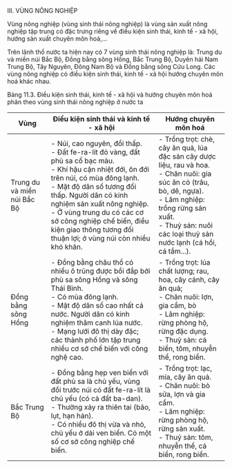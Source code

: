 III. VÙNG NÔNG NGHIỆP

Vùng nông nghiệp (vùng sinh thái nông nghiệp) là vùng sản xuất nông nghiệp tập trung có đặc trưng riêng về điều kiện sinh thái, kinh tế - xã hội, hướng sản xuất chuyên môn hoá,...

Trên lãnh thổ nước ta hiện nay có 7 vùng sinh thái nông nghiệp là: Trung du và miền núi Bắc Bộ, Đồng bằng sông Hồng, Bắc Trung Bộ, Duyên hải Nam Trung Bộ, Tây Nguyên, Đông Nam Bộ và Đồng bằng sông Cửu Long. Các vùng nông nghiệp có điều kiện sinh thái, kinh tế - xã hội hướng chuyên môn hoá khác nhau.

Bảng 11.3. Điều kiện sinh thái, kinh tế - xã hội và hướng chuyên môn hoá phân theo vùng sinh thái nông nghiệp ở nước ta

Vùng | Điều kiện sinh thái và kinh tế - xã hội | Hướng chuyên môn hoá
--- | --- | ---
Trung du và miền núi Bắc Bộ | - Núi, cao nguyên, đồi thấp. <br>- Đất fe-ra-lít đỏ vàng, đất phù sa cổ bạc màu. <br>- Khí hậu cận nhiệt đới, ôn đới trên núi, có mùa đông lạnh. <br>- Mật độ dân số tương đối thấp. Người dân có kinh nghiệm sản xuất nông nghiệp. <br>- Ở vùng trung du có các cơ sở công nghiệp chế biến, điều kiện giao thông tương đối thuận lợi; ở vùng núi còn nhiều khó khăn. | - Trồng trọt: chè, cây ăn quả, lúa đặc sản cây dược liệu, rau và hoa. <br>- Chăn nuôi: gia súc ăn cỏ (trâu, bò, dê, ngựa). <br>- Lâm nghiệp: trồng rừng sản xuất. <br>- Thuỷ sản: nuôi các loại thuỷ sản nước lạnh (cá hồi, cá tầm...).
Đồng bằng sông Hồng | - Đồng bằng châu thổ có nhiều ô trũng được bồi đắp bởi phù sa sông Hồng và sông Thái Bình. <br>- Có mùa đông lạnh. <br>- Mật độ dân số cao nhất cả nước. Người dân có kinh nghiệm thâm canh lúa nước. <br>- Mạng lưới đô thị dày đặc; các thành phố lớn tập trung nhiều cơ sở chế biến với công nghệ cao. | - Trồng trọt: lúa chất lượng; rau, hoa, cây cảnh, cây ăn quả; <br>- Chăn nuôi: lợn, gia cầm, bò <br>- Lâm nghiệp: rừng phòng hộ, rừng đặc dụng. <br>- Thuỷ sản: cá biển, tôm, nhuyễn thể, rong biển.
Bắc Trung Bộ | - Đồng bằng hẹp ven biển với đất phù sa là chủ yếu, vùng đồi trước núi có đất fe-ra-lít là chủ yếu (có cả đất ba-dan). <br>- Thường xảy ra thiên tai (bão, lụt, hạn hán). <br>- Có nhiều đô thị vừa và nhỏ, chủ yếu ở dải ven biển. Có một số cơ sở công nghiệp chế biến. | - Trồng trọt: lạc, mía, cây ăn quả. <br>- Chăn nuôi: bò sữa, lợn và gia cầm. <br>- Lâm nghiệp: rừng phòng hộ, rừng sản xuất. <br>- Thuỷ sản: tôm, nhuyễn thể, cá biển, rong biển.